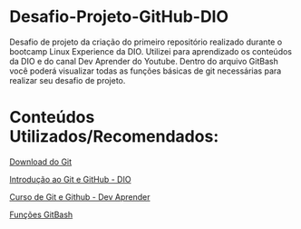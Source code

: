 # Desafio-Projeto-GitHub-DIO
Desafio de projeto da criação do primeiro repositório realizado durante o bootcamp Linux Experience da DIO.
Utilizei para aprendizado os conteúdos da DIO e do canal Dev Aprender do Youtube.
Dentro do arquivo GitBash você poderá visualizar todas as funções básicas de git necessárias para realizar seu desafio de projeto.

# Conteúdos Utilizados/Recomendados:

[Download do Git](https://git-scm.com/)

[Introdução ao Git e GitHub - DIO](https://web.dio.me/course/introducao-ao-git-e-ao-github/learning/75b9fe49-6ed4-4480-83a7-7e37fc356aa9?back=/track/linux-experience&tab=undefined&moduleId=undefined)

[Curso de Git e Github - Dev Aprender](https://www.youtube.com/watch?v=kB5e-gTAl_s&list=WL&index=7)

[Funções GitBash](https://github.com/joannescode/Desafio-Projeto-GitHub-DIO/blob/f9adf7637c3f5ac8961640d2c3000f39ba2d452c/GitBash.txt)
